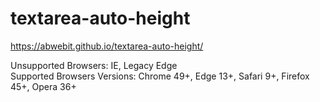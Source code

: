 # textarea-auto-height
https://abwebit.github.io/textarea-auto-height/

Unsupported Browsers: IE, Legacy Edge  
Supported Browsers Versions: Chrome 49+, Edge 13+, Safari 9+, Firefox 45+, Opera 36+  
